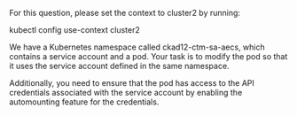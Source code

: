 For this question, please set the context to cluster2 by running:


kubectl config use-context cluster2



We have a Kubernetes namespace called ckad12-ctm-sa-aecs, which contains a service account and a pod. Your task is to modify the pod so that it uses the service account defined in the same namespace.


Additionally, you need to ensure that the pod has access to the API credentials associated with the service account by enabling the automounting feature for the credentials.